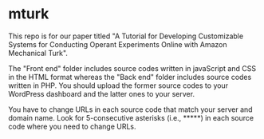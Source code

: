 # mturk
This repo is for our paper titled "A Tutorial for Developing Customizable Systems for Conducting Operant Experiments Online with Amazon Mechanical Turk".

The "Front end" folder includes source codes written in javaScript and CSS in the HTML format whereas the "Back end" folder includes source codes written in PHP. You should upload the former source codes to your WordPress dashboard and the latter ones to your server.

You have to change URLs in each source code that match your server and domain name. Look for 5-consecutive asterisks (i.e., *****) in each source code where you need to change URLs.    
